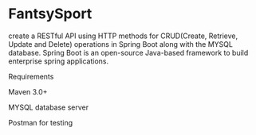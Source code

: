 # FantsySport
create a RESTful API using HTTP methods for CRUD(Create, Retrieve, Update and Delete) operations in Spring Boot along with the MYSQL database. 
Spring Boot is an open-source Java-based framework to build enterprise spring applications.


Requirements

Maven 3.0+

MYSQL database server

Postman for testing
